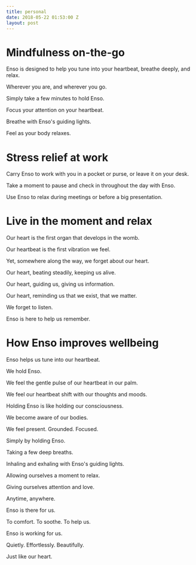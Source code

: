 ```yaml
---
title: personal
date: 2018-05-22 01:53:00 Z
layout: post
---
```


# Mindfulness on-the-go 

Enso is designed to help you tune into your heartbeat, breathe deeply, and relax. 

Wherever you are, and wherever you go.

Simply take a few minutes to hold Enso. 

Focus your attention on your heartbeat. 

Breathe with Enso's guiding lights. 

Feel as your body relaxes. 

# Stress relief at work 

Carry Enso to work with you in a pocket or purse, or leave it on your desk. 

Take a moment to pause and check in throughout the day with Enso.

Use Enso to relax during meetings or before a big presentation. 

# Live in the moment and relax 

Our heart is the first organ that develops in the womb.

Our heartbeat is the first vibration we feel.

Yet, somewhere along the way, we forget about our heart. 

Our heart, beating steadily, keeping us alive. 

Our heart, guiding us, giving us information.

Our heart, reminding us that we exist, that we matter.

We forget to listen.

Enso is here to help us remember. 

# How Enso improves wellbeing 

Enso helps us tune into our heartbeat. 

We hold Enso.

We feel the gentle pulse of our heartbeat in our palm.

We feel our heartbeat shift with our thoughts and moods.

Holding Enso is like holding our consciousness.

We become aware of our bodies. 

We feel present. Grounded. Focused. 

Simply by holding Enso. 

Taking a few deep breaths. 

Inhaling and exhaling with Enso's guiding lights.

Allowing ourselves a moment to relax. 

Giving ourselves attention and love. 

Anytime, anywhere.

Enso is there for us. 

To comfort. To soothe. To help us.

Enso is working for us. 

Quietly. Effortlessly. Beautifully. 

Just like our heart.

